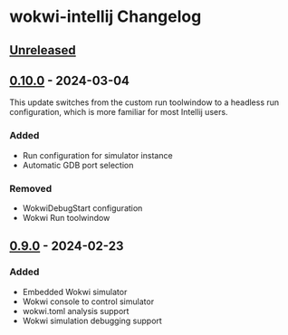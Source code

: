 <!-- Keep a Changelog guide -> https://keepachangelog.com -->

# wokwi-intellij Changelog

## [Unreleased]

## [0.10.0] - 2024-03-04

This update switches from the custom run toolwindow
to a headless run configuration, which is more familiar for
most Intellij users.

### Added
- Run configuration for simulator instance
- Automatic GDB port selection

### Removed
- WokwiDebugStart configuration
- Wokwi Run toolwindow

## [0.9.0] - 2024-02-23

### Added

- Embedded Wokwi simulator
- Wokwi console to control simulator
- wokwi.toml analysis support
- Wokwi simulation debugging support

[Unreleased]: https://github.com/Jozott00/wokwi-intellij/compare/v0.10.0...HEAD
[0.10.0]: https://github.com/Jozott00/wokwi-intellij/commits/v0.10.0
[0.9.0]: https://github.com/Jozott00/wokwi-intellij/commits/v0.9.0
